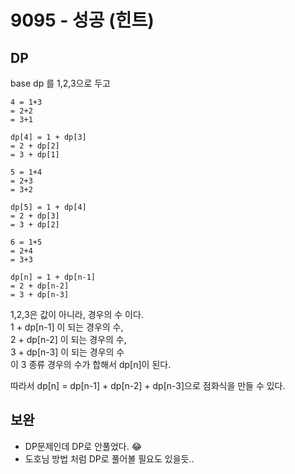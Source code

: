 # 9095 - 성공 (힌트)

## DP

base dp 를 1,2,3으로 두고

```
4 = 1+3
= 2+2
= 3+1

dp[4] = 1 + dp[3]
= 2 + dp[2]
= 3 + dp[1]

5 = 1+4
= 2+3
= 3+2

dp[5] = 1 + dp[4]
= 2 + dp[3]
= 3 + dp[2]

6 = 1+5
= 2+4
= 3+3

dp[n] = 1 + dp[n-1]
= 2 + dp[n-2]
= 3 + dp[n-3]
```

1,2,3은 값이 아니라, 경우의 수 이다.  
1 + dp[n-1] 이 되는 경우의 수,  
2 + dp[n-2] 이 되는 경우의 수,  
3 + dp[n-3] 이 되는 경우의 수  
이 3 종류 경우의 수가 합해서 dp[n]이 된다.

따라서 dp[n] = dp[n-1] + dp[n-2] + dp[n-3]으로 점화식을 만들 수 있다.

## 보완

- DP문제인데 DP로 안풀었다. 😂
- 도호님 방법 처럼 DP로 풀어볼 필요도 있을듯..

